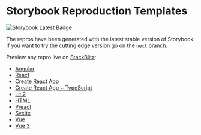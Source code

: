 # Storybook Reproduction Templates

![Storybook Latest Badge](https://img.shields.io/npm/v/@storybook/react/latest)

The repros have been generated with the latest stable version of Storybook.
If you want to try the cutting edge version go on the `next` branch.

Preview any repro live on [StackBlitz](http://stackblitz.com/):

- [Angular](https://stackblitz.com/github/storybookjs/repro-templates/tree/main/angular?preset=node)
- [React](https://stackblitz.com/github/storybookjs/repro-templates/tree/main/react?preset=node)
- [Create React App](https://stackblitz.com/github/storybookjs/repro-templates/tree/main/cra?preset=node)
- [Create React App + TypeScript](https://stackblitz.com/github/storybookjs/repro-templates/tree/main/cra_typescript?preset=node)
- [Lit 2](https://stackblitz.com/github/storybookjs/repro-templates/tree/main/web_components_lit2?preset=node)
- [HTML](https://stackblitz.com/github/storybookjs/repro-templates/tree/main/html?preset=node)
- [Preact](https://stackblitz.com/github/storybookjs/repro-templates/tree/main/preact?preset=node)
- [Svelte](https://stackblitz.com/github/storybookjs/repro-templates/tree/main/svelte?preset=node)
- [Vue](https://stackblitz.com/github/storybookjs/repro-templates/tree/main/vue?preset=node)
- [Vue 3](https://stackblitz.com/github/storybookjs/repro-templates/tree/main/vue3?preset=node)
